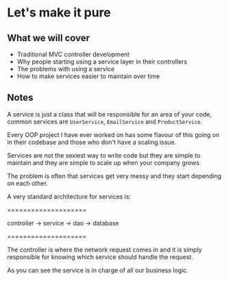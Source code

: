 # Let's make it pure

## What we will cover

* Traditional MVC controller development
* Why people starting using a service layer in their controllers
* The problems with using a service
* How to make services easier to maintain over time

## Notes

A service is just a class that will be responsible for an area of
your code, common services are `UserService`, `EmailService` and
`ProductService`.

Every OOP project I have ever worked on has some flavour of this going
on in their codebase and those who don't have a scaling issue.

Services are not the sexiest way to write code but they are simple
to maintain and they are simple to scale up when your company grows.

The problem is often that services get very messy and they start
depending on each other.

A very standard architecture for services is:

====================

controller -> service -> dao -> database

====================

The controller is where the network request comes in and it is simply
responsible for knowing which service should handle the request.

As you can see the service is in charge of all our business logic.
